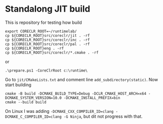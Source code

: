 Standalong JIT build
====================

This is repository for testing how build

```
export CORECLR_ROOT=~/runtimelab/
cp ${CORECLR_ROOT}src/coreclr/jit . -rf
cp ${CORECLR_ROOT}src/coreclr/inc . -rf
cp ${CORECLR_ROOT}src/coreclr/pal . -rf
cp ${CORECLR_ROOT}eng . -rf
cp ${CORECLR_ROOT}src/coreclr/*.cmake . -rf
```

or 
```
.\prepare.ps1 -CoreClrRoot c:\runtime\
```

Go to `jit/CMakeLists.txt` and comment line `add_subdirectory(static)`. Now start building

```
cmake -B build -DCMAKE_BUILD_TYPE=Debug -DCLR_CMAKE_HOST_ARCH=x64 -DCMAKE_SYSTEM_VERSION=10.0 -DCMAKE_INSTALL_PREFIX=bin
cmake --build build
```

On Linux I was adding `-DCMAKE_CXX_COMPILER_ID=clang -DCMAKE_C_COMPILER_ID=clang -G Ninja`, but dit not progress with that.